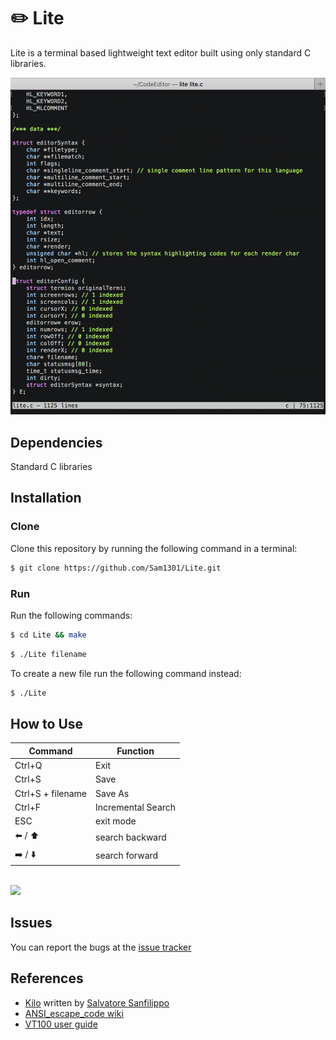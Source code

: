 # :pencil2: Lite

Lite is a terminal based lightweight text editor built using only standard C libraries.

<img src="assets/lite_screenshot.png" />

## Dependencies
Standard C libraries

## Installation

### Clone
Clone this repository by running the following command in a terminal:

```bash
$ git clone https://github.com/Sam1301/Lite.git
```

### Run
Run the following commands:

```bash
$ cd Lite && make
```

```bash
$ ./Lite filename
```

To create a new file run the following command instead:

```bash
$ ./Lite
```

## How to Use

| Command                      | Function           |
|------------------------------|--------------------|
| Ctrl+Q                       | Exit               |
| Ctrl+S                       | Save               |
| Ctrl+S + filename            | Save As            |
| Ctrl+F                       | Incremental Search |
| ESC                          | exit mode          |
| :arrow_left: / :arrow_up:    | search backward    |
| :arrow_right: / :arrow_down: | search forward     |

<br/>
<img src="assets/lite_screencast.gif" />

## Issues

You can report the bugs at the [issue tracker](https://github.com/Sam1301/Lite/issues)

## References

* [Kilo](https://github.com/antirez/kilo) written by [Salvatore Sanfilippo](https://github.com/antirez/kilo)
* [ANSI_escape_code wiki](https://en.wikipedia.org/wiki/ANSI_escape_code)
* [VT100 user guide](https://vt100.net/docs/vt100-ug/chapter3.html)
